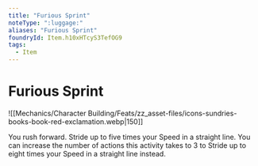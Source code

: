 ```yaml
---
title: "Furious Sprint"
noteType: ":luggage:"
aliases: "Furious Sprint"
foundryId: Item.h10xHTcyS3TefOG9
tags:
  - Item
---
```


# Furious Sprint
![[Mechanics/Character Building/Feats/zz_asset-files/icons-sundries-books-book-red-exclamation.webp|150]]

You rush forward. Stride up to five times your Speed in a straight line. You can increase the number of actions this activity takes to 3 to Stride up to eight times your Speed in a straight line instead.
